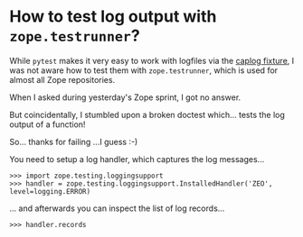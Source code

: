 # How to test log output with `zope.testrunner`?

While `pytest` makes it very easy to work with logfiles via the [caplog fixture](https://docs.pytest.org/en/latest/how-to/logging.html#caplog-fixture),
I was not aware how to test them with `zope.testrunner`, which is used for almost all Zope repositories.

When I asked during yesterday's Zope sprint, I got no answer.

But coincidentally, I stumbled upon a broken doctest which... tests the log output of a function!

So... thanks for failing ...I guess :-)

You need to setup a log handler, which captures the log messages...
```
>>> import zope.testing.loggingsupport
>>> handler = zope.testing.loggingsupport.InstalledHandler('ZEO', level=logging.ERROR)
```

... and afterwards you can inspect the list of log records...
```
>>> handler.records
```
